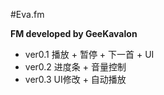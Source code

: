 #Eva.fm

**FM developed by GeeKavalon**

- ver0.1 播放 + 暂停 + 下一首 + UI
- ver0.2 进度条 + 音量控制
- ver0.3 UI修改 + 自动播放
